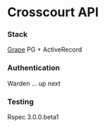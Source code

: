 # Crosscourt API

### Stack

[Grape](https://github.com/intridea/grape)
PG + ActiveRecord

### Authentication

Warden ... up next

### Testing

Rspec 3.0.0.beta1

